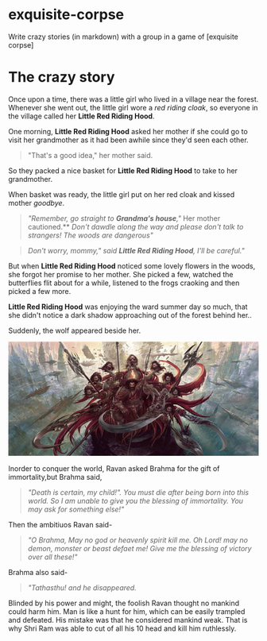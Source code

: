 # exquisite-corpse
Write crazy stories (in markdown) with a group in a game of [exquisite corpse]

# The crazy story

Once upon a time, there was a little girl who lived in a village near the forest.  Whenever she went out, the little girl wore a *red riding cloak*, so everyone in the village called her **Little Red Riding Hood**.

One morning, **Little Red Riding Hood** asked her mother if she could go to visit her grandmother as it had been awhile since they'd seen each other.

> "That's a good idea," her mother said.  

So they packed a nice basket for **Little Red Riding Hood** to take to her grandmother.

When basket was ready, the little girl put on her red cloak and kissed mother *goodbye*.

>*"Remember, go straight to **Grandma's house**,"* Her mother cautioned.** *Don't dawdle along the way and please don't talk to strangers! The woods are dangerous"*

>*Don't worry, mommy," said **Little Red Riding Hood**, I'll be  careful."*

But when **Little Red Riding Hood** noticed some lovely flowers in the woods, she forgot her promise to her mother. She picked a few, watched the butterflies flit about for a while, listened to the frogs craoking and then picked a few more.

**Little Red Riding Hood** was enjoying the ward summer day so much, that she didn't notice a dark shadow approaching out of the forest behind her..

Suddenly, the wolf appeared beside her.

![Ravan-the-ultimate-conqueror](Ravan-the-ultimate-conqueror.jpg)

Inorder to conquer the world, Ravan asked Brahma for the gift of immortality,but Brahma said, 
>*"Death is certain, my  child!". You must die after being born into this world. So I am unable to give you the blessing of immortality. You may ask for something else!"*

Then the ambitiuos Ravan said- 
> *"O Brahma, May no god or heavenly spirit kill me. Oh Lord! may no demon, monster or beast defaet me! Give me the blessing of victory over all these!"*

Brahma also said-
> *"Tathasthu! and he disappeared.*

Blinded by his power and might, the foolish Ravan thought no mankind could harm him. Man is like a hunt for him, which can be easily trampled and defeated. His mistake was that he considered mankind weak. That is why Shri Ram was able to cut of all his 10 head and kill him ruthlessly.
